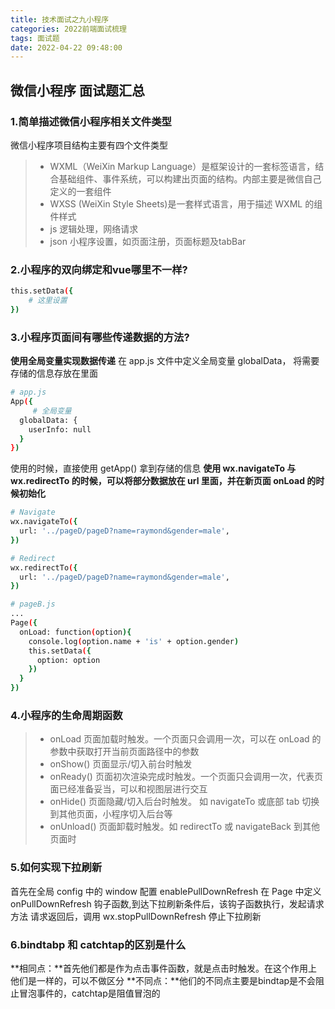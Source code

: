 ```yaml
---
title: 技术面试之九小程序
categories: 2022前端面试梳理
tags: 面试题
date: 2022-04-22 09:48:00
---
```


## 微信小程序 面试题汇总
### 1.简单描述微信小程序相关文件类型
微信小程序项目结构主要有四个文件类型
> * WXML（WeiXin Markup Language）是框架设计的一套标签语言，结合基础组件、事件系统，可以构建出页面的结构。内部主要是微信自己定义的一套组件
> * WXSS (WeiXin Style Sheets)是一套样式语言，用于描述 WXML 的组件样式
> * js 逻辑处理，网络请求
> * json 小程序设置，如页面注册，页面标题及tabBar

### 2.小程序的双向绑定和vue哪里不一样?
```bash
this.setData({
    # 这里设置
})
```

### 3.小程序页面间有哪些传递数据的方法?
**使用全局变量实现数据传递**
在 app.js 文件中定义全局变量 globalData， 将需要存储的信息存放在里面
```bash
# app.js
App({
     # 全局变量
  globalData: {
    userInfo: null
  }
})
```
使用的时候，直接使用 getApp() 拿到存储的信息
**使用 wx.navigateTo 与 wx.redirectTo 的时候，可以将部分数据放在 url 里面，并在新页面 onLoad 的时候初始化**
```bash
# Navigate
wx.navigateTo({
  url: '../pageD/pageD?name=raymond&gender=male',
})

# Redirect
wx.redirectTo({
  url: '../pageD/pageD?name=raymond&gender=male',
})

# pageB.js
...
Page({
  onLoad: function(option){
    console.log(option.name + 'is' + option.gender)
    this.setData({
      option: option
    })
  }
})

```

### 4.小程序的生命周期函数
> * onLoad 页面加载时触发。一个页面只会调用一次，可以在 onLoad 的参数中获取打开当前页面路径中的参数
> * onShow() 页面显示/切入前台时触发
> * onReady() 页面初次渲染完成时触发。一个页面只会调用一次，代表页面已经准备妥当，可以和视图层进行交互
> * onHide() 页面隐藏/切入后台时触发。 如 navigateTo 或底部 tab 切换到其他页面，小程序切入后台等
> * onUnload() 页面卸载时触发。如 redirectTo 或 navigateBack 到其他页面时

### 5.如何实现下拉刷新
首先在全局 config 中的 window 配置 enablePullDownRefresh
在 Page 中定义 onPullDownRefresh 钩子函数,到达下拉刷新条件后，该钩子函数执行，发起请求方法
请求返回后，调用 wx.stopPullDownRefresh 停止下拉刷新

### 6.bindtabp 和 catchtap的区别是什么
**相同点：**首先他们都是作为点击事件函数，就是点击时触发。在这个作用上他们是一样的，可以不做区分
**不同点：**他们的不同点主要是bindtap是不会阻止冒泡事件的，catchtap是阻值冒泡的